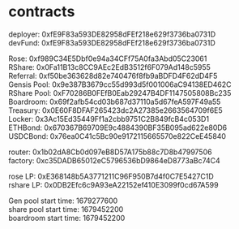 # contracts
deployer: 0xfE9F83a593DE82958dFEf218e629f3736ba0731D<br />
devFund: 0xfE9F83a593DE82958dFEf218e629f3736ba0731D<br />

Rose: 0xf989C34E5Dbf0e94a34CFf75A0fa3Abd05C23061<br />
RShare: 0x0Fa11B13c8CC9AEc2EdB3512f6F079Ad148c5955<br />
Referral: 0xf50be363628d82e740476f8fb9aBDFD4F62dD4F5<br />
Gensis Pool: 0x9e387B3679cc55d993d5f001006aC94138ED462C<br />
RShare Pool: 0xF70286B0FEfB0Eab29247B4DF1147505808Bc235<br />
Boardroom: 0x69f2afb54cd03b687d37110a5d67feA597F49a55<br />
Treasury: 0x0E60F8DFAF265423dc2A27385e2663564709f6E5<br />
Locker: 0x3Ac15Ed35449Ff1a2cbb9751C2B849fcB4c053D1<br />
ETHBond: 0x670367B69709E9c4884390BF35B095ad622e80D6<br />
USDCBond: 0x76ea0C41c5Bc90e9172115665570e822CeE45840<br />

router: 0x1b02dA8Cb0d097eB8D57A175b88c7D8b47997506<br />
factory: 0xc35DADB65012eC5796536bD9864eD8773aBc74C4<br />

rose LP: 0xE368148b5A3771211C96F950B7d4f0C7E5427C1D<br />
rshare LP: 0x0DB2Efc6c9A93eA22152ef410E3099f0cd67A599<br />

Gen pool start time: 1679277600<br />
share pool start time: 1679452200<br />
boardroom start time: 1679452200
